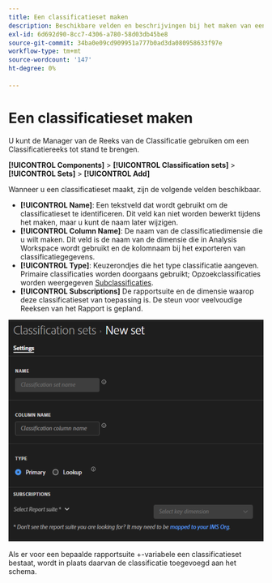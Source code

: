 ```yaml
---
title: Een classificatieset maken
description: Beschikbare velden en beschrijvingen bij het maken van een classificatieset.
exl-id: 6d692d90-8cc7-4306-a780-58d03db45be8
source-git-commit: 34ba0e09cd909951a777b0ad3da080958633f97e
workflow-type: tm+mt
source-wordcount: '147'
ht-degree: 0%

---
```


# Een classificatieset maken

U kunt de Manager van de Reeks van de Classificatie gebruiken om een Classificatiereeks tot stand te brengen.

**[!UICONTROL Components]** > **[!UICONTROL Classification sets]** > **[!UICONTROL Sets]** > **[!UICONTROL Add]**

Wanneer u een classificatieset maakt, zijn de volgende velden beschikbaar.

* **[!UICONTROL Name]**: Een tekstveld dat wordt gebruikt om de classificatieset te identificeren. Dit veld kan niet worden bewerkt tijdens het maken, maar u kunt de naam later wijzigen.
* **[!UICONTROL Column Name]**: De naam van de classificatiedimensie die u wilt maken. Dit veld is de naam van de dimensie die in Analysis Workspace wordt gebruikt en de kolomnaam bij het exporteren van classificatiegegevens.
* **[!UICONTROL Type]**: Keuzerondjes die het type classificatie aangeven. Primaire classificaties worden doorgaans gebruikt; Opzoekclassificaties worden weergegeven [Subclassificaties](../c-sub-classifications.md).
* **[!UICONTROL Subscriptions]** De rapportsuite en de dimensie waarop deze classificatieset van toepassing is. De steun voor veelvoudige Reeksen van het Rapport is gepland.

![Een classificatieset maken](../assets/classification-set-create.png)

Als er voor een bepaalde rapportsuite +-variabele een classificatieset bestaat, wordt in plaats daarvan de classificatie toegevoegd aan het schema.
